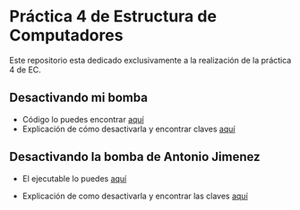 # Práctica 4 de Estructura de Computadores
Este repositorio esta dedicado exclusivamente a la realización de la práctica 4 de EC. 

## Desactivando mi bomba
* Código lo puedes encontrar [aquí](/mibomba.c)
* Explicación de cómo desactivarla y encontrar claves [aquí](/bomba.md)

## Desactivando la bomba de Antonio Jimenez

* El ejecutable lo puedes [aquí](/bombasCompañeros/bomba_Antonio_Jimenez_Rodriguez)

* Explicación de como desactivarla y encontrar las claves [aquí](/bombaAntonioJimenez.md)